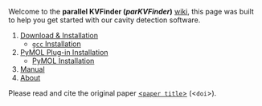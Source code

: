 

Welcome to the **parallel KVFinder (_parKVFinder_)**
[wiki](https://github.com/LBC-LNBio/parKVFinder/wiki), this page was
built to help you get started with our cavity detection software.

1. [Download & Installation](https://github.com/LBC-LNBio/parKVFinder/wiki/parKVFinder-Installation)
    - [`gcc` Installation](https://github.com/LBC-LNBio/parKVFinder/wiki/gcc-Installation)
2. [PyMOL Plug-in Installation](https://github.com/LBC-LNBio/parKVFinder/wiki/PyMOL-Plugin-Installation)
    - [PyMOL Installation](https://github.com/LBC-LNBio/parKVFinder/wiki/PyMOL-Installation)
3. [Manual](https://github.com/LBC-LNBio/parKVFinder/wiki/parKVFinder-Manual)
4. [About](https://github.com/LBC-LNBio/parKVFinder/wiki/About)

Please read and cite the original paper [<`paper title`>]() (<`doi`>).
